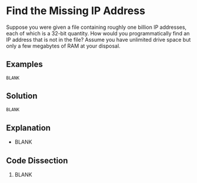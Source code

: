 # Find the Missing IP Address
Suppose you were given a file containing roughly one billion IP addresses, each of which is a 32-bit quantity. How would you programmatically find an IP address that is not in the file? Assume you have unlimited drive space but only a few megabytes of RAM at your disposal.

## Examples
```
BLANK
```

## Solution
```python
BLANK
```

## Explanation
* BLANK

## Code Dissection
1. BLANK